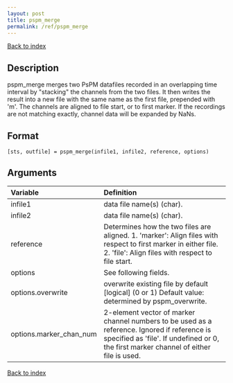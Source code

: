 ```yaml
---
layout: post
title: pspm_merge
permalink: /ref/pspm_merge
---
```



[Back to index](/PsPM/ref/)

## Description

pspm_merge merges two PsPM datafiles recorded in an overlapping time interval by "stacking" the channels from the two files. It then writes the result into a new file with the same name as the first file, prepended with 'm'. The channels are aligned to file start, or to first marker. If the recordings are not matching exactly, channel data will be expanded by NaNs. 


## Format

`[sts, outfile] = pspm_merge(infile1, infile2, reference, options)`


## Arguments

| Variable | Definition |
|:--|:--|
| infile1 | data file name(s) (char). |
| infile2 | data file name(s) (char). |
| reference | Determines how the two files are aligned. 1. 'marker': Align files with respect to first marker in either file. 2. 'file': Align files with respect to file start. |
| options | See following fields. |
| options.overwrite | overwrite existing file by default [logical] (0 or 1) Default value: determined by pspm_overwrite. |
| options.marker_chan_num | 2-element vector of marker channel numbers to be used as a reference. Ignored if reference is specified as 'file'. If undefined or 0, the first marker channel of either file is used. |

[Back to index](/PsPM/ref/)
